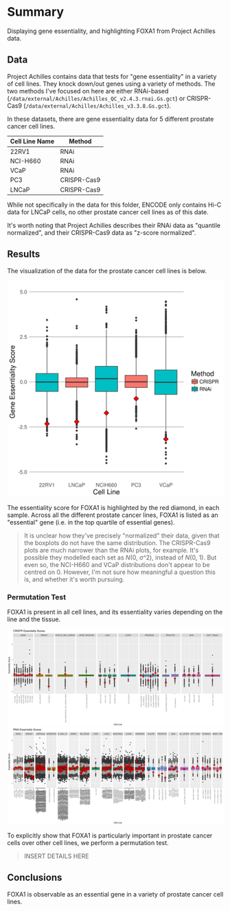 # Summary

Displaying gene essentiality, and highlighting FOXA1 from Project Achilles data.

## Data

Project Achilles contains data that tests for "gene essentiality" in a variety of cell lines.
They knock down/out genes using a variety of methods.
The two methods I've focused on here are either RNAi-based (`/data/external/Achilles/Achilles_QC_v2.4.3.rnai.Gs.gct`)
or CRISPR-Cas9 (`/data/external/Achilles/Achilles_v3.3.8.Gs.gct`).

In these datasets, there are gene essentiality data for 5 different prostate cancer cell lines.

| Cell Line Name | Method      |
| -------------- | ----------- |
| 22RV1          | RNAi        |
| NCI-H660       | RNAi        |
| VCaP           | RNAi        |
| PC3            | CRISPR-Cas9 |
| LNCaP          | CRISPR-Cas9 |

While not specifically in the data for this folder, ENCODE only contains Hi-C data
for LNCaP cells, no other prostate cancer cell lines as of this date.

It's worth noting that Project Achilles describes their RNAi data as "quantile normalized",
and their CRISPR-Cas9 data as "z-score normalized".

## Results

The visualization of the data for the prostate cancer cell lines is below.

![Prostate cancer cell line gene essentiality](essentiality.png)

The essentiality score for FOXA1 is highlighted by the red diamond, in each sample.
Across all the different prostate cancer lines, FOXA1 is listed as an "essential" gene
(i.e. in the top quartile of essential genes).

> It is unclear how they've precisely "normalized" their data, given that the boxplots
do not have the same distribution.
The CRISPR-Cas9 plots are much narrower than the RNAi plots, for example.
It's possible they modelled each set as _N_(0, σ^2), instead of _N_(0, 1).
But even so, the NCI-H660 and VCaP distributions don't appear to be centred on 0.
However, I'm not sure how meaningful a question this is, and whether it's worth pursuing.

### Permutation Test

FOXA1 is present in all cell lines, and its essentiality varies depending on the
line and the tissue.

![CRISPR essentiality scores](crispr-essentiality-all.png)
![RNAi essentiality scores](rnai-essentiality-all.png)

To explicitly show that FOXA1 is particularly important in prostate cancer cells
over other cell lines, we perform a permutation test.

> INSERT DETAILS HERE

## Conclusions

FOXA1 is observable as an essential gene in a variety of prostate cancer cell lines.